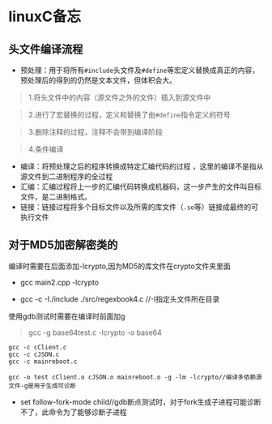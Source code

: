 # linuxC备忘
## 头文件编译流程
* 预处理：用于将所有`#include`头文件及`#define`等宏定义替换成真正的内容，预处理后的得到的仍然是文本文件，但体积会大。

>1.将头文件中的内容（源文件之外的文件）插入到源文件中


> 2.进行了宏替换的过程，定义和替换了由`#define`指令定义的符号

>3.删除注释的过程，注释不会带到编译阶段

>4.条件编译

* 编译：将预处理之后的程序转换成特定汇编代码的过程 ，这里的编译不是指从源文件到二进制程序的全过程
* 汇编：汇编过程将上一步的汇编代码转换成机器码，这一步产生的文件叫目标文件，是二进制格式。
* 链接：链接过程将多个目标文件以及所需的库文件（`.so`等）链接成最终的可执行文件
## 对于MD5加密解密类的
编译时需要在后面添加-lcrypto,因为MD5的库文件在crypto文件夹里面

* gcc main2.cpp -lcrypto

* gcc -c -I./include ./src/regexbook4.c //-I指定头文件所在目录


使用gdb测试时需要在编译时前面加g

> gcc -g base64test.c -lcrypto -o base64
```
gcc -c cClient.c
gcc -c cJSON.c
gcc -c mainreboot.c

gcc -o test cClient.o cJSON.o mainreboot.o -g -lm -lcrypto//编译多依赖源文件-g是用于生成可诊断
```
* set follow-fork-mode child//gdb断点测试时，对于fork生成子进程可能诊断不了，此命令为了能够诊断子进程